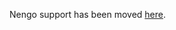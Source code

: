 Nengo support has been moved [here](https://github.com/simondlevy/MulticopterSim/tree/master/Extras/nengo).
